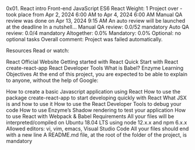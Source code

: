 0x01. React intro
Front-end
JavaScript
ES6
React
 Weight: 1
 Project over - took place from Apr 2, 2024 6:00 AM to Apr 4, 2024 6:00 AM
 Manual QA review was done on Apr 13, 2024 9:15 AM
 An auto review will be launched at the deadline
In a nutshell…
Manual QA review: 0.0/52 mandatory
Auto QA review: 0.0/4 mandatory
Altogether:  0.0%
Mandatory: 0.0%
Optional: no optional tasks
Overall comment:
Project was failed automatically.



Resources
Read or watch:

React Official Website
Getting started with React
Quick Start with React
create-react-app
React Developer Tools
What is Babel?
Enzyme
Learning Objectives
At the end of this project, you are expected to be able to explain to anyone, without the help of Google:

How to create a basic Javascript application using React
How to use the package create-react-app to start developing quickly with React
What JSX is and how to use it
How to use the React Developer Tools to debug your code
How to use Enzyme’s Shadow rendering to test your application
How to use React with Webpack & Babel
Requirements
All your files will be interpreted/compiled on Ubuntu 18.04 LTS using node 12.x.x and npm 6.x.x
Allowed editors: vi, vim, emacs, Visual Studio Code
All your files should end with a new line
A README.md file, at the root of the folder of the project, is mandatory
